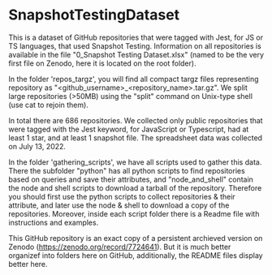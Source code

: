 # SnapshotTestingDataset

This is a dataset of GitHub repositories that were tagged with Jest, for JS or TS languages, that used Snapshot Testing. Information on all repositories is available in the file "0_Snapshot Testing Dataset.xlsx" (named to be the very first file on Zenodo, here it is located on the root folder). 

In the folder 'repos_targz', you will find all compact targz files representing repository as "<github_username>_<repository_name>.tar.gz". We split large repositories (>50MB) using the "split" command on Unix-type shell (use cat to rejoin them). 

In total there are 686 repositories. We collected only public repositories that were tagged with the Jest keyword, for JavaScript or Typescript, had at least 1 star, and at least 1 snapshot file. The spreadsheet data was collected on July 13, 2022.

In the folder 'gathering_scripts', we have all scripts used to gather this data. There the subfolder "python" has all python scripts to find repositories based on queries and save their attributes, and "node_and_shell" contain the node and shell scripts to download a tarball of the repository. Therefore you should first use the python scripts to collect repositories & their attribute, and later use the node & shell to download a copy of the repositories. Moreover, inside each script folder there is a Readme file with instructions and examples.

This GitHub repository is an exact copy of a persistent archieved version on Zenodo (https://zenodo.org/record/7724641). But it is much better organizef into folders here on GitHub, additionally, the README files display better here.
